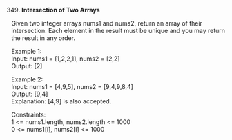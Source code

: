 349. **Intersection of Two Arrays**

Given two integer arrays nums1 and nums2, return an array of their intersection. Each element in the result must be unique and you may return the result in any order.<br>

 

Example 1:<br>
Input: nums1 = [1,2,2,1], nums2 = [2,2]<br>
Output: [2]<br>

Example 2:<br>
Input: nums1 = [4,9,5], nums2 = [9,4,9,8,4]<br>
Output: [9,4]<br>
Explanation: [4,9] is also accepted.<br>
 

Constraints:<br>
1 <= nums1.length, nums2.length <= 1000<br>
0 <= nums1[i], nums2[i] <= 1000
